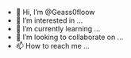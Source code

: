 - 👋 Hi, I’m @Geass0floow
- 👀 I’m interested in ...
- 🌱 I’m currently learning ...
- 💞️ I’m looking to collaborate on ...
- 📫 How to reach me ...

<!---
Geass0floow/Geass0floow is a ✨ special ✨ repository because its `README.md` (this file) appears on your GitHub profile.
You can click the Preview link to take a look at your changes.
--->
